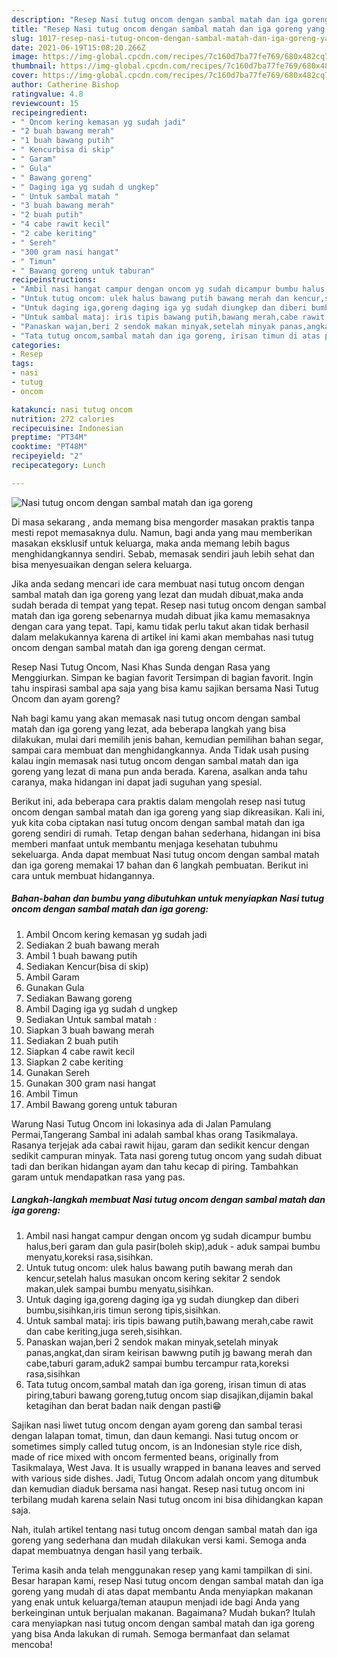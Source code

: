 ```yaml
---
description: "Resep Nasi tutug oncom dengan sambal matah dan iga goreng yang nikmat dan Mudah Dibuat"
title: "Resep Nasi tutug oncom dengan sambal matah dan iga goreng yang nikmat dan Mudah Dibuat"
slug: 1017-resep-nasi-tutug-oncom-dengan-sambal-matah-dan-iga-goreng-yang-nikmat-dan-mudah-dibuat
date: 2021-06-19T15:08:20.266Z
image: https://img-global.cpcdn.com/recipes/7c160d7ba77fe769/680x482cq70/nasi-tutug-oncom-dengan-sambal-matah-dan-iga-goreng-foto-resep-utama.jpg
thumbnail: https://img-global.cpcdn.com/recipes/7c160d7ba77fe769/680x482cq70/nasi-tutug-oncom-dengan-sambal-matah-dan-iga-goreng-foto-resep-utama.jpg
cover: https://img-global.cpcdn.com/recipes/7c160d7ba77fe769/680x482cq70/nasi-tutug-oncom-dengan-sambal-matah-dan-iga-goreng-foto-resep-utama.jpg
author: Catherine Bishop
ratingvalue: 4.8
reviewcount: 15
recipeingredient:
- " Oncom kering kemasan yg sudah jadi"
- "2 buah bawang merah"
- "1 buah bawang putih"
- " Kencurbisa di skip"
- " Garam"
- " Gula"
- " Bawang goreng"
- " Daging iga yg sudah d ungkep"
- " Untuk sambal matah "
- "3 buah bawang merah"
- "2 buah putih"
- "4 cabe rawit kecil"
- "2 cabe keriting"
- " Sereh"
- "300 gram nasi hangat"
- " Timun"
- " Bawang goreng untuk taburan"
recipeinstructions:
- "Ambil nasi hangat campur dengan oncom yg sudah dicampur bumbu halus,beri garam dan gula pasir(boleh skip),aduk - aduk sampai bumbu menyatu,koreksi rasa,sisihkan."
- "Untuk tutug oncom: ulek halus bawang putih bawang merah dan kencur,setelah halus masukan oncom kering sekitar 2 sendok makan,ulek sampai bumbu menyatu,sisihkan."
- "Untuk daging iga,goreng daging iga yg sudah diungkep dan diberi bumbu,sisihkan,iris timun serong tipis,sisihkan."
- "Untuk sambal mataj: iris tipis bawang putih,bawang merah,cabe rawit dan cabe keriting,juga sereh,sisihkan."
- "Panaskan wajan,beri 2 sendok makan minyak,setelah minyak panas,angkat,dan siram keirisan bawwng putih jg bawang merah dan cabe,taburi garam,aduk2 sampai bumbu tercampur rata,koreksi rasa,sisihkan"
- "Tata tutug oncom,sambal matah dan iga goreng, irisan timun di atas piring,taburi bawang goreng,tutug oncom siap disajikan,dijamin bakal ketagihan dan berat badan naik dengan pasti😁"
categories:
- Resep
tags:
- nasi
- tutug
- oncom

katakunci: nasi tutug oncom 
nutrition: 272 calories
recipecuisine: Indonesian
preptime: "PT34M"
cooktime: "PT48M"
recipeyield: "2"
recipecategory: Lunch

---
```



![Nasi tutug oncom dengan sambal matah dan iga goreng](https://img-global.cpcdn.com/recipes/7c160d7ba77fe769/680x482cq70/nasi-tutug-oncom-dengan-sambal-matah-dan-iga-goreng-foto-resep-utama.jpg)

Di masa  sekarang , anda memang bisa mengorder masakan praktis tanpa mesti repot memasaknya dulu. Namun, bagi anda yang mau memberikan masakan eksklusif untuk keluarga, maka anda memang lebih bagus menghidangkannya sendiri. Sebab, memasak sendiri jauh lebih sehat dan bisa menyesuaikan dengan selera keluarga.

Jika anda sedang mencari ide cara membuat nasi tutug oncom dengan sambal matah dan iga goreng yang lezat dan mudah dibuat,maka anda sudah berada di tempat yang tepat. Resep nasi tutug oncom dengan sambal matah dan iga goreng  sebenarnya mudah dibuat jika kamu memasaknya dengan cara yang tepat. Tapi, kamu tidak perlu takut akan tidak berhasil dalam melakukannya 
karena di artikel ini kami akan membahas nasi tutug oncom dengan sambal matah dan iga goreng dengan cermat.  

Resep Nasi Tutug Oncom, Nasi Khas Sunda dengan Rasa yang Menggiurkan. Simpan ke bagian favorit Tersimpan di bagian favorit. Ingin tahu inspirasi sambal apa saja yang bisa kamu sajikan bersama Nasi Tutug Oncom dan ayam goreng?

Nah bagi kamu yang akan memasak nasi tutug oncom dengan sambal matah dan iga goreng yang lezat, ada beberapa langkah yang bisa dilakukan, mulai dari memilih jenis bahan, kemudian pemilihan bahan segar, sampai cara membuat dan menghidangkannya. Anda Tidak usah pusing kalau ingin memasak nasi tutug oncom dengan sambal matah dan iga goreng yang lezat di mana pun anda berada. Karena, asalkan anda  tahu caranya, maka hidangan ini dapat jadi suguhan yang spesial.

Berikut ini, ada beberapa cara praktis  dalam mengolah resep nasi tutug oncom dengan sambal matah dan iga goreng yang siap dikreasikan. Kali ini, yuk kita coba ciptakan nasi tutug oncom dengan sambal matah dan iga goreng sendiri di rumah. Tetap dengan bahan sederhana, hidangan ini bisa memberi manfaat untuk membantu menjaga kesehatan tubuhmu sekeluarga. Anda dapat membuat Nasi tutug oncom dengan sambal matah dan iga goreng memakai 17 bahan dan 6 langkah pembuatan. Berikut ini cara untuk membuat hidangannya.

<!--inarticleads1-->

##### Bahan-bahan dan bumbu yang dibutuhkan untuk menyiapkan Nasi tutug oncom dengan sambal matah dan iga goreng:

1. Ambil  Oncom kering kemasan yg sudah jadi
1. Sediakan 2 buah bawang merah
1. Ambil 1 buah bawang putih
1. Sediakan  Kencur(bisa di skip)
1. Ambil  Garam
1. Gunakan  Gula
1. Sediakan  Bawang goreng
1. Ambil  Daging iga yg sudah d ungkep
1. Sediakan  Untuk sambal matah :
1. Siapkan 3 buah bawang merah
1. Sediakan 2 buah putih
1. Siapkan 4 cabe rawit kecil
1. Siapkan 2 cabe keriting
1. Gunakan  Sereh
1. Gunakan 300 gram nasi hangat
1. Ambil  Timun
1. Ambil  Bawang goreng untuk taburan


Warung Nasi Tutug Oncom ini lokasinya ada di Jalan Pamulang Permai,Tangerang Sambal ini adalah sambal khas orang Tasikmalaya. Rasanya terjejak ada cabai rawit hijau, garam dan sedikit kencur dengan sedikit campuran minyak. Tata nasi goreng tutug oncom yang sudah dibuat tadi dan berikan hidangan ayam dan tahu kecap di piring. Tambahkan garam untuk mendapatkan rasa yang pas. 

<!--inarticleads2-->

##### Langkah-langkah membuat Nasi tutug oncom dengan sambal matah dan iga goreng:

1. Ambil nasi hangat campur dengan oncom yg sudah dicampur bumbu halus,beri garam dan gula pasir(boleh skip),aduk - aduk sampai bumbu menyatu,koreksi rasa,sisihkan.
1. Untuk tutug oncom: ulek halus bawang putih bawang merah dan kencur,setelah halus masukan oncom kering sekitar 2 sendok makan,ulek sampai bumbu menyatu,sisihkan.
1. Untuk daging iga,goreng daging iga yg sudah diungkep dan diberi bumbu,sisihkan,iris timun serong tipis,sisihkan.
1. Untuk sambal mataj: iris tipis bawang putih,bawang merah,cabe rawit dan cabe keriting,juga sereh,sisihkan.
1. Panaskan wajan,beri 2 sendok makan minyak,setelah minyak panas,angkat,dan siram keirisan bawwng putih jg bawang merah dan cabe,taburi garam,aduk2 sampai bumbu tercampur rata,koreksi rasa,sisihkan
1. Tata tutug oncom,sambal matah dan iga goreng, irisan timun di atas piring,taburi bawang goreng,tutug oncom siap disajikan,dijamin bakal ketagihan dan berat badan naik dengan pasti😁


Sajikan nasi liwet tutug oncom dengan ayam goreng dan sambal terasi dengan lalapan tomat, timun, dan daun kemangi. Nasi tutug oncom or sometimes simply called tutug oncom, is an Indonesian style rice dish, made of rice mixed with oncom fermented beans, originally from Tasikmalaya, West Java. It is usually wrapped in banana leaves and served with various side dishes. Jadi, Tutug Oncom adalah oncom yang ditumbuk dan kemudian diaduk bersama nasi hangat. Resep nasi tutug oncom ini terbilang mudah karena selain Nasi tutug oncom ini bisa dihidangkan kapan saja. 

Nah, itulah artikel tentang  nasi tutug oncom dengan sambal matah dan iga goreng  yang sederhana dan mudah dilakukan versi kami. Semoga anda dapat membuatnya dengan hasil yang terbaik. 

Terima kasih anda telah menggunakan resep yang kami tampilkan di sini. Besar harapan kami, resep  Nasi tutug oncom dengan sambal matah dan iga goreng yang mudah di atas dapat membantu Anda menyiapkan makanan yang enak untuk keluarga/teman ataupun menjadi ide bagi Anda yang berkeinginan untuk berjualan makanan. Bagaimana? Mudah bukan? Itulah cara menyiapkan nasi tutug oncom dengan sambal matah dan iga goreng yang bisa Anda lakukan di rumah. Semoga bermanfaat dan selamat mencoba!

